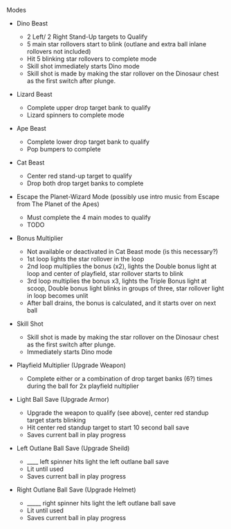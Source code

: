 Modes
- Dino Beast
  - 2 Left/ 2 Right Stand-Up targets to Qualify
  - 5 main star rollovers start to blink (outlane and extra ball inlane rollovers not included)
  - Hit 5 blinking star rollovers to complete mode
  - Skill shot immediately starts Dino mode
  - Skill shot is made by making the star rollover on the Dinosaur chest as the first switch
after plunge.

- Lizard Beast
  - Complete upper drop target bank to qualify
  - Lizard spinners to complete mode

- Ape Beast
  - Complete lower drop target bank to qualify
  - Pop bumpers to complete

- Cat Beast
  - Center red stand-up target to qualify
  - Drop both drop target banks to complete

- Escape the Planet-Wizard Mode (possibly use intro music from Escape from The Planet of the Apes)
  - Must complete the 4 main modes to qualify
  - TODO

- Bonus Multiplier
  - Not available or deactivated in Cat Beast mode (is this necessary?)
  - 1st loop lights the star rollover in the loop
  - 2nd loop multiplies the bonus (x2), lights the Double bonus light at loop and center of playfield, star rollover starts to blink
  - 3rd loop multiplies the bonus x3, lights the Triple Bonus light at scoop, Double bonus light blinks in groups of three, star rollover light in loop becomes unlit
  - After ball drains, the bonus is calculated, and it starts over on next ball

- Skill Shot
  - Skill shot is made by making the star rollover on the Dinosaur chest as the first switch after
plunge.
  - Immediately starts Dino mode

- Playfield Multiplier (Upgrade Weapon)
  - Complete either or a combination of drop target banks (6?) times during the ball for 2x playfield nultiplier

- Light Ball Save (Upgrade Armor)
  - Upgrade the weapon to qualify (see above), center red standup target starts blinking
  - Hit center red standup target to start 10 second ball save
  - Saves current ball in play progress

- Left Outlane Ball Save (Upgrade Sheild)
  - ____ left spinner hits light the left outlane ball save
  - Lit until used
  - Saves current ball in play progress

- Right Outlane Ball Save (Upgrade Helmet)
  - _____ right spinner hits light the left outlane ball save
  - Lit until used
  - Saves current ball in play progress
